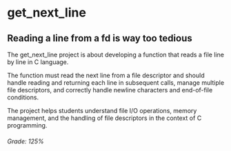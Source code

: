 # get_next_line
## Reading a line from a fd is way too tedious

The get_next_line project is about developing a function that reads a file line by line in C language. 

The function must read the next line from a file descriptor and should handle reading and returning each line in subsequent calls, manage multiple file descriptors, and correctly handle newline characters and end-of-file conditions. 

The project helps students understand file I/O operations, memory management, and the handling of file descriptors in the context of C programming.

###### Grade: 125%
